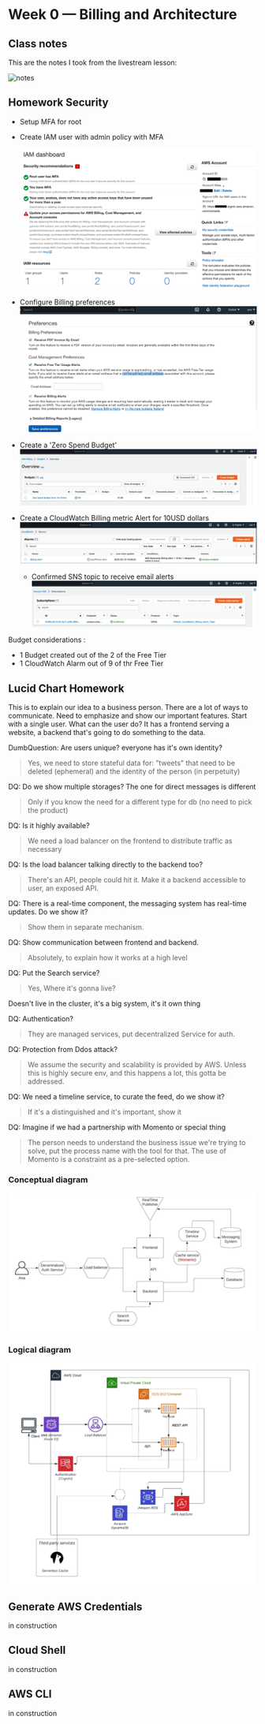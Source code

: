 # Week 0 — Billing and Architecture

## Class notes 
This are the notes I took from the livestream lesson:

![notes](./assets/week0/notes_livestream_week0.jpg)

## Homework Security

- Setup MFA for root
- Create IAM user with admin policy with MFA

  ![](./assets/week0/aws_iam.png)

- Configure Billing preferences
  ![](./assets/week0/billing_settimgs.png)

- Create a 'Zero Spend Budget'
  ![](./assets/week0/zero_budget.png)

- Create a CloudWatch Billing metric Alert for 10USD dollars
  ![](./assets/week0/alert.png)

  - Confirmed SNS topic to receive email alerts
    ![](./assets/week0/sns_topic.png)

Budget considerations :
- 1 Budget created out of the 2 of the Free Tier
- 1 CloudWatch Alarm out of 9 of thr Free Tier

## Lucid Chart Homework

This is to explain our idea to a business person. There are a lot of ways to communicate. Need to emphasize and show our important features.
Start with a single user. What can the user do? It has a frontend serving a website, a backend that's going to do something to the data. 
 
DumbQuestion: Are users unique? everyone has it's own identity?
>Yes, we need to store stateful data for: "tweets" that need to be deleted (ephemeral) and the identity of the person (in perpetuity)

DQ: Do we show multiple storages? The one for direct messages is different
>Only if you know the need for a different type for db (no need to pick the product)

DQ: Is it highly available?
>We need a load balancer on the frontend to distribute traffic as necessary

DQ: Is the load balancer talking directly to the backend too?
>There's an API, people could hit it. Make it a backend accessible to user, an exposed API.

DQ: There is a real-time component, the messaging system has real-time updates. Do we show it?
>Show them in separate mechanism.

DQ: Show communication between frontend and backend.
>Absolutely, to explain how it works at a high level

DQ: Put the Search service?
>Yes, Where it's gonna live?

Doesn't live in the cluster, it's a big system, it's it own thing

DQ: Authentication?
>They are managed services, put decentralized Service for auth.

DQ: Protection from Ddos  attack?
>We assume the security and scalability is provided by AWS. Unless this is highly secure env, and this happens a lot, this gotta be addressed.

DQ: We need a timeline service, to curate the feed, do we show it?
>If it's a distinguished and it's important, show it

DQ: Imagine if we had a partnership with Momento or special thing
>The person needs to understand the business issue we're trying to solve, put the process name with the tool for that. The use of Momento is a constraint as a pre-selected option.

### Conceptual diagram
![](./assets/week0/Cruddur_Conceptual_Diagram.jpeg)

### Logical diagram
![](./assets/week0/Cruddur_Logical_Diagram.jpeg)

## Generate AWS Credentials
in construction
## Cloud Shell
in construction

## AWS CLI
in construction